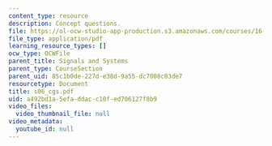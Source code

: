 ```yaml
---
content_type: resource
description: Concept questions.
file: https://ol-ocw-studio-app-production.s3.amazonaws.com/courses/16-01-unified-engineering-i-ii-iii-iv-fall-2005-spring-2006/a492bd1a5efaddacc10fed706127f8b9_s06_cgs.pdf
file_type: application/pdf
learning_resource_types: []
ocw_type: OCWFile
parent_title: Signals and Systems
parent_type: CourseSection
parent_uid: 85c1b0de-227d-e38d-9a55-dc7008c03de7
resourcetype: Document
title: s06_cgs.pdf
uid: a492bd1a-5efa-ddac-c10f-ed706127f8b9
video_files:
  video_thumbnail_file: null
video_metadata:
  youtube_id: null
---
```

